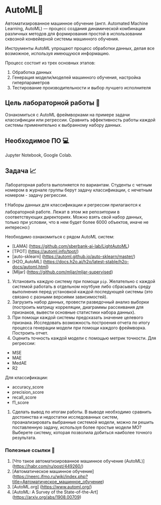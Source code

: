 # AutoML🌟

Автоматизированное машинное обучение (англ. Automated Machine Learning, AutoML) — процесс создания динамической комбинации различных методов для формирования простой в использовании сквозной конвейерной системы машинного обучения.

Инструменты AutoML упрощают процесс обработки данных, делая все возможное, используя имеющуюся информацию.

Процесс состоит из трех основных этапов:

1. Обработка данных
1. Генерация модели/моделей машинного обучения, настройка гиперпараметров
1. Тестирование производительности и выбор лучшего исполнителя

## Цель лабораторной работы 🎯

Ознакомиться с AutoML фреймворками на примере задачи классификции или регрессии. Сравнить эффективность работы каждой системы применительно к выбранному набору данных.

## Необходимое ПО 💻

Jupyter Notebook, Google Colab.

## Задача 📈

Лабораторная работа выполняется по вариантам.
Студенты с четным номером в журнале группы берут задачу классификации, с нечетным номером - задачу регрессии.

❗ Наборы данных для классификации и регрессии прилагаются к лабораторной работе. Лежат в этом же репозитории в соответствующих директориях.
Можно взять свой набор данных, только при условии, что в нем будет более 6000 объектов, иначе не интересно:)

Необходимо ознакомиться с рядом AutoML систем:

-   [LAMA] (https://github.com/sberbank-ai-lab/LightAutoML)
-   [TPOT] (https://automl.info/tpot/)
-   [auto-sklearn] (https://automl.github.io/auto-sklearn/master/)
-   [H2O_AutoML] (https://docs.h2o.ai/h2o/latest-stable/h2o-docs/automl.html)
-   [Mljar] (https://github.com/mljar/mljar-supervised)

1. Установить каждую систему при помощи `pip`. Желательно с каждой системой работать в отдельном ноутбуке либо сбрасывать среду выполнения перед установкой каждой последующей системы (это связано с разными версиями зависимостей).
1. Загрузить набор данных, провести разведочный анализ выборки (построить матрицу корреляции, диаграммы рассеивания для признаков, вывести основные статистики набора данных).
1. При помощи каждой системы предсказать значение целевого признака. Исследовать возможность построения отчета по итогу процесса генерации модели при помощи каждого фреймворка. Построить отчет.
1. Оценить точность каждой модели с помощью метрик точности.
   Для регрессии:

-   MSE
-   MAE
-   MedAE
-   R2

Для классификации:

-   accuracy_score
-   precision_score
-   recall_score
-   f1_score

1. Сделать вывод по итогам работы. В выводе необходимо сравнить достоинства и недостатки исследованных систем, проанализировать выбранные системой модели, можно ли решить поставленную задачу, используя более простые модели МО? Выберете систему, которая позволила добиться наиболее точного результата.

### Полезные ссылки 🔗

1. [Что такое автоматизированное машинное обучение (AutoML)] (https://habr.com/ru/post/449260/)
1. [Автоматическое машинное обучение] (https://neerc.ifmo.ru/wiki/index.php?title=Автоматическое_машинное_обучение)
1. [AutoML.org] (https://www.automl.org/)
1. [AutoML: A Survey of the State-of-the-Art] (https://arxiv.org/abs/1908.00709)
